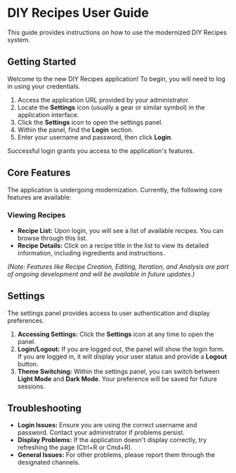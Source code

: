 # DIY Recipes User Guide

This guide provides instructions on how to use the modernized DIY Recipes system.

## Getting Started

Welcome to the new DIY Recipes application! To begin, you will need to log in using your credentials.

1.  Access the application URL provided by your administrator.
2.  Locate the **Settings** icon (usually a gear or similar symbol) in the application interface.
3.  Click the **Settings** icon to open the settings panel.
4.  Within the panel, find the **Login** section.
5.  Enter your username and password, then click **Login**.

Successful login grants you access to the application's features.

## Core Features

The application is undergoing modernization. Currently, the following core features are available:

### Viewing Recipes

-   **Recipe List:** Upon login, you will see a list of available recipes. You can browse through this list.
-   **Recipe Details:** Click on a recipe title in the list to view its detailed information, including ingredients and instructions.

*(Note: Features like Recipe Creation, Editing, Iteration, and Analysis are part of ongoing development and will be available in future updates.)*

## Settings

The settings panel provides access to user authentication and display preferences.

1.  **Accessing Settings:** Click the **Settings** icon at any time to open the panel.
2.  **Login/Logout:** If you are logged out, the panel will show the login form. If you are logged in, it will display your user status and provide a **Logout** button.
3.  **Theme Switching:** Within the settings panel, you can switch between **Light Mode** and **Dark Mode**. Your preference will be saved for future sessions.

## Troubleshooting

-   **Login Issues:** Ensure you are using the correct username and password. Contact your administrator if problems persist.
-   **Display Problems:** If the application doesn't display correctly, try refreshing the page (Ctrl+R or Cmd+R).
-   **General Issues:** For other problems, please report them through the designated channels.